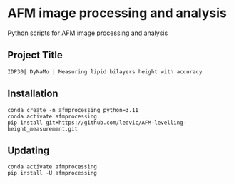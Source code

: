 # AFM image processing and analysis
Python scripts for AFM image processing and analysis

## Project Title
```
IDP30| DyNaMo | Measuring lipid bilayers height with accuracy 
```
## Installation
```
conda create -n afmprocessing python=3.11
conda activate afmprocessing
pip install git+https://github.com/ledvic/AFM-levelling-height_measurement.git
```
## Updating
```
conda activate afmprocessing
pip install -U afmprocessing
```
